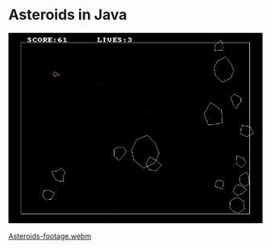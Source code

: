 # Asteroids in Java

![](asteroids.png)


[Asteroids-footage.webm](https://github.com/michalw00/simple-asteroids/assets/150129586/42b44f02-5b77-4752-99fc-28b76b1f02b2)
